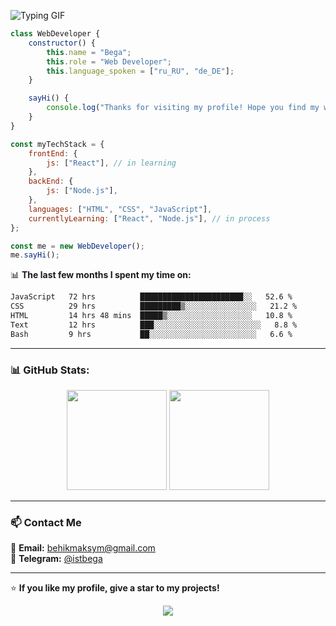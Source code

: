 ![Typing GIF](https://readme-typing-svg.herokuapp.com?size=24&font=Fira&color=f75c7e&lines=Hi,+I'm+a+Web+Developer!;Learning+JavaScript+and+Node.js)



```javascript
class WebDeveloper {
    constructor() {
        this.name = "Bega";
        this.role = "Web Developer";
        this.language_spoken = ["ru_RU", "de_DE"];
    }

    sayHi() {
        console.log("Thanks for visiting my profile! Hope you find my work interesting.");
    }
}

const myTechStack = {
    frontEnd: {
        js: ["React"], // in learning
    },
    backEnd: {
        js: ["Node.js"],
    },
    languages: ["HTML", "CSS", "JavaScript"],
    currentlyLearning: ["React", "Node.js"], // in process
};

const me = new WebDeveloper();
me.sayHi();


```

📊 **The last few months I spent my time on:**
<!--START_SECTION:waka-->

```txt
JavaScript   72 hrs          ███████████████████████░░   52.6 %
CSS          29 hrs          █████████▒░░░░░░░░░░░░░░░░   21.2 %
HTML         14 hrs 48 mins  █████▒░░░░░░░░░░░░░░░░░░░   10.8 %
Text         12 hrs          ███░░░░░░░░░░░░░░░░░░░░░░░░   8.8 %
Bash         9 hrs           ██░░░░░░░░░░░░░░░░░░░░░░░░   6.6 %
```

<!--END_SECTION:waka-->

---

### 📊 GitHub Stats:
<div align="center">
  <img height="160px" src="https://github-readme-stats.vercel.app/api?username=istbega&show_icons=true&theme=tokyonight" />
  <img height="160px" src="https://github-readme-stats.vercel.app/api/top-langs/?username=istbega&layout=compact&theme=tokyonight" />
</div>

---

### 📫 Contact Me
📩 **Email:** behikmaksym@gmail.com  
💬 **Telegram:** [@istbega](https://t.me/istbega)  

---

⭐ **If you like my profile, give a star to my projects!**  

<p align="center">
  <img src="https://capsule-render.vercel.app/api?type=waving&color=gradient&height=60&section=footer"/>
</p>
